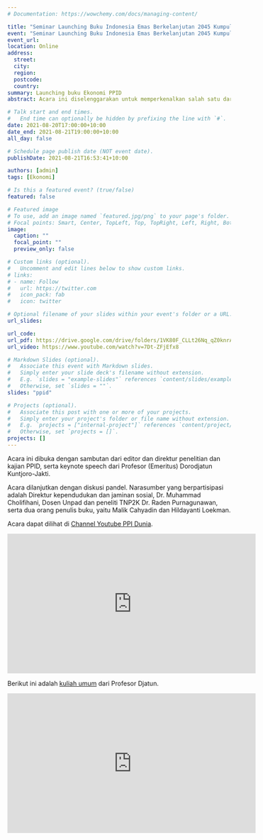 ```yaml
---
# Documentation: https://wowchemy.com/docs/managing-content/

title: "Seminar Launching Buku Indonesia Emas Berkelanjutan 2045 Kumpulan Pemikiran Pelajar Indonesia Sedunia Seri 01 Ekonomi"
event: "Seminar Launching Buku Indonesia Emas Berkelanjutan 2045 Kumpulan Pemikiran Pelajar Indonesia Sedunia Seri 01 Ekonomi"
event_url: 
location: Online
address:
  street:
  city:
  region:
  postcode:
  country:
summary: Launching buku Ekonomi PPID
abstract: Acara ini diselenggarakan untuk memperkenalkan salah satu dari 12 seri buku yang dipersembahkan oleh PPI Dunia. Di seri ini, kami menggunakan SDGs sasaran 1, 8 dan 10 untuk membahas aspek keberlanjutan dan inklusif dari visi Indonesia Emas 2045.

# Talk start and end times.
#   End time can optionally be hidden by prefixing the line with `#`.
date: 2021-08-20T17:00:00+10:00
date_end: 2021-08-21T19:00:00+10:00
all_day: false

# Schedule page publish date (NOT event date).
publishDate: 2021-08-21T16:53:41+10:00

authors: [admin]
tags: [Ekonomi]

# Is this a featured event? (true/false)
featured: false

# Featured image
# To use, add an image named `featured.jpg/png` to your page's folder. 
# Focal points: Smart, Center, TopLeft, Top, TopRight, Left, Right, BottomLeft, Bottom, BottomRight.
image:
  caption: ""
  focal_point: ""
  preview_only: false

# Custom links (optional).
#   Uncomment and edit lines below to show custom links.
# links:
# - name: Follow
#   url: https://twitter.com
#   icon_pack: fab
#   icon: twitter

# Optional filename of your slides within your event's folder or a URL.
url_slides:

url_code:
url_pdf: https://drive.google.com/drive/folders/1VK80F_CLLt26Nq_qZ0knrArXPWzl42Hu
url_video: https://www.youtube.com/watch?v=7Dt-ZFjEfx8

# Markdown Slides (optional).
#   Associate this event with Markdown slides.
#   Simply enter your slide deck's filename without extension.
#   E.g. `slides = "example-slides"` references `content/slides/example-slides.md`.
#   Otherwise, set `slides = ""`.
slides: "ppid"

# Projects (optional).
#   Associate this post with one or more of your projects.
#   Simply enter your project's folder or file name without extension.
#   E.g. `projects = ["internal-project"]` references `content/project/deep-learning/index.md`.
#   Otherwise, set `projects = []`.
projects: []
---
```


Acara ini dibuka dengan sambutan dari editor dan direktur penelitian dan kajian PPID, serta keynote speech dari Profesor (Emeritus) Dorodjatun Kuntjoro-Jakti.

Acara dilanjutkan dengan diskusi pandel. Narasumber yang berpartisipasi adalah Direktur kependudukan dan jaminan sosial, Dr. Muhammad Cholifihani, Dosen Unpad dan peneliti TNP2K Dr. Raden Purnagunawan, serta dua orang penulis buku, yaitu Malik Cahyadin dan Hildayanti Loekman.

Acara dapat dilihat di [Channel Youtube PPI Dunia](https://www.youtube.com/watch?v=7Dt-ZFjEfx8).

<iframe width="560" height="315" src="https://www.youtube.com/embed/7Dt-ZFjEfx8" title="YouTube video player" frameborder="0" allow="accelerometer; autoplay; clipboard-write; encrypted-media; gyroscope; picture-in-picture" allowfullscreen></iframe>

Berikut ini adalah [kuliah umum](https://www.youtube.com/watch?v=IJDFjKuqtvo) dari Profesor Djatun.

<iframe width="560" height="315" src="https://www.youtube.com/embed/IJDFjKuqtvo" title="YouTube video player" frameborder="0" allow="accelerometer; autoplay; clipboard-write; encrypted-media; gyroscope; picture-in-picture" allowfullscreen></iframe>